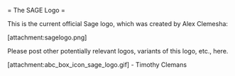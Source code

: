 = The SAGE Logo =

This is the current official Sage logo, which was created by Alex Clemesha:

 [attachment:sagelogo.png]

Please post other potentially relevant logos, variants of this logo, etc., here. 

 [attachment:abc_box_icon_sage_logo.gif] - Timothy Clemans
